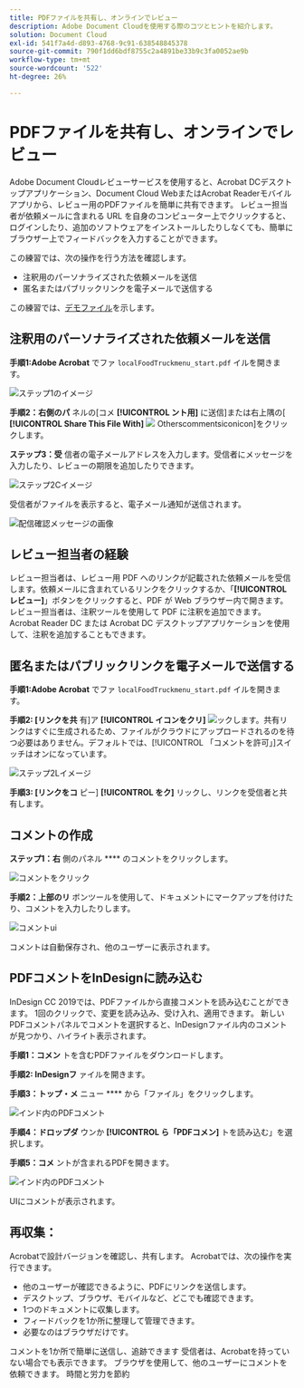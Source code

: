 ```yaml
---
title: PDFファイルを共有し、オンラインでレビュー
description: Adobe Document Cloudを使用する際のコツとヒントを紹介します。
solution: Document Cloud
exl-id: 541f7a4d-d893-4768-9c91-638548845378
source-git-commit: 790f1dd6bdf8755c2a4891be33b9c3fa0052ae9b
workflow-type: tm+mt
source-wordcount: '522'
ht-degree: 26%

---
```


# PDFファイルを共有し、オンラインでレビュー

Adobe Document Cloudレビューサービスを使用すると、Acrobat DCデスクトップアプリケーション、Document Cloud WebまたはAcrobat Readerモバイルアプリから、レビュー用のPDFファイルを簡単に共有できます。 レビュー担当者が依頼メールに含まれる URL を自身のコンピューター上でクリックすると、ログインしたり、追加のソフトウェアをインストールしたりしなくても、簡単にブラウザー上でフィードバックを入力することができます。

この練習では、次の操作を行う方法を確認します。

* 注釈用のパーソナライズされた依頼メールを送信
* 匿名またはパブリックリンクを電子メールで送信する

この練習では、[デモファイル](assets/01_Review.zip)を示します。

## 注釈用のパーソナライズされた依頼メールを送信

**手順1:Adobe Acrobat** でファ `localFoodTruckmenu_start.pdf` イルを開きます。

![ステップ1のイメージ](assets/Step1.png)

**手順2：右側のパ** ネルの[コメ **[!UICONTROL ント用]** に送信]または右上隅の[ **[!UICONTROL Share This File With]** ![](assets/sendforcommentsicon.png)  Otherscommentsiconicon]をクリックします。

**ステップ3：受** 信者の電子メールアドレスを入力します。受信者にメッセージを入力したり、レビューの期限を追加したりできます。

![ステップ2Cイメージ](assets/Step2C.png)

受信者がファイルを表示すると、電子メール通知が送信されます。

![配信確認メッセージの画像](assets/deliveryReceipt_Track.png)

## レビュー担当者の経験

レビュー担当者は、レビュー用 PDF へのリンクが記載された依頼メールを受信します。依頼メールに含まれているリンクをクリックするか、「**[!UICONTROL レビュー]**」ボタンをクリックすると、PDF が Web ブラウザー内で開きます。レビュー担当者は、注釈ツールを使用して PDF に注釈を追加できます。Acrobat Reader DC または Acrobat DC デスクトップアプリケーションを使用して、注釈を追加することもできます。

## 匿名またはパブリックリンクを電子メールで送信する

**手順1:Adobe Acrobat** でファ `localFoodTruckmenu_start.pdf` イルを開きます。

**手順2: [リンクを共** 有]ア **[!UICONTROL イコンをクリ]** ![ックしま](assets/sendlinkicon.png)す。共有リンクはすぐに生成されるため、ファイルがクラウドにアップロードされるのを待つ必要はありません。デフォルトでは、[!UICONTROL 「コメントを許可」]スイッチはオンになっています。

![ステップ2Lイメージ](assets/Step2L.png)

**手順3: [リンクをコ** ピー] **[!UICONTROL をク]** リックし、リンクを受信者と共有します。

## コメントの作成

**ステップ1：右** 側のパネル **** のコメントをクリックします。

![コメントをクリック](assets/Cselect.jpg)

**手順2：上部のリ** ボンツールを使用して、ドキュメントにマークアップを付けたり、コメントを入力したりします。

![コメントui](assets/commentsui.png)

コメントは自動保存され、他のユーザーに表示されます。

## PDFコメントをInDesignに読み込む

InDesign CC 2019では、PDFファイルから直接コメントを読み込むことができます。 1回のクリックで、変更を読み込み、受け入れ、適用できます。 新しいPDFコメントパネルでコメントを選択すると、InDesignファイル内のコメントが見つかり、ハイライト表示されます。

**手順1：コメン** トを含むPDFファイルをダウンロードします。

**手順2: InDesignフ** ァイルを開きます。

**手順3：トップ・メ** ニュー **** から「ファイル」をクリックします。

![インド内のPDFコメント](assets/inddpdf.png)

**手順4：ドロップダ** ウンか **[!UICONTROL ら「PDFコメン]** トを読み込む」を選択します。

**手順5：コメ** ントが含まれるPDFを開きます。

![インド内のPDFコメント](assets/inddpdfshown.png)

UIにコメントが表示されます。

## 再収集：

Acrobatで設計バージョンを確認し、共有します。 Acrobatでは、次の操作を実行できます。

* 他のユーザーが確認できるように、PDFにリンクを送信します。
* デスクトップ、ブラウザ、モバイルなど、どこでも確認できます。
* 1つのドキュメントに収集します。
* フィードバックを1か所に整理して管理できます。
* 必要なのはブラウザだけです。

コメントを1か所で簡単に送信し、追跡できます 受信者は、Acrobatを持っていない場合でも表示できます。 ブラウザを使用して、他のユーザーにコメントを依頼できます。 時間と労力を節約
